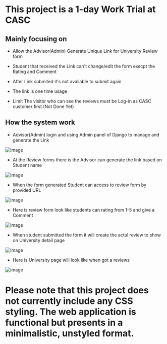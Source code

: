 <h1>This project is a 1-day Work Trial at CASC</h1>
<h2>Mainly focusing on</h2>

- Allow the Advisor(Admin) Generate Unique Link for University Review form

- Student that received the Link can't change/edit the form execpt the Rating and Comment

- After Link submited it's not avaliable to submit again

- The link is one time usage

- Limit The visitor who can see the reviews must be Log-in as CASC customer first (Not Done Yet) 

## How the system work

- Advisor(Admin) login and using Admin panel of Django to manage and generate the Link

 
![image](https://github.com/user-attachments/assets/c5755f25-635a-496f-a7bf-5630cb68a152)


- At the Review forms there is the Advisor can generate the link based on Student name

![image](https://github.com/user-attachments/assets/98050765-c6d3-4fb2-b88f-7b7c3538e9c2)

- When the form generated Student can access to review form by provided URL

![image](https://github.com/user-attachments/assets/b4dc4733-e16c-465d-848f-d1d01f3c5606)

- Here is review form look like students can rating from 1-5 and give a Comment
  
![image](https://github.com/user-attachments/assets/279a760c-f5e5-42f3-8308-5eb4681e0fa0)

- When student submitted the form it will create the actul review to show on University detail page

![image](https://github.com/user-attachments/assets/444dd90f-d7b1-4b4a-b120-86f5bbdfa2ce)


- Here is University page will look like when got a reviews

![image](https://github.com/user-attachments/assets/04dbc246-5a41-4e63-9fde-311929c6b5ab)


# Please note that this project does not currently include any CSS styling. The web application is functional but presents in a minimalistic, unstyled format.
